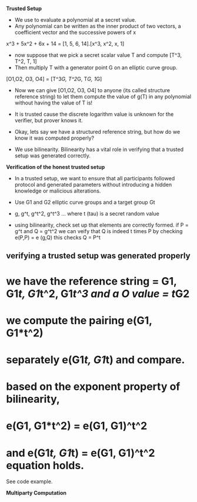 **Trusted Setup**

- We use to evaluate a polynomial at a secret value.
- Any polynomial can be written as the inner product of two vectors, a coefficient vector and the successive powers of x

x^3 + 5x^2 + 6x + 14 = [1, 5, 6, 14].[x^3, x^2, x, 1]

- now suppose that we pick a secret scalar value T and compute
  [T^3, T^2, T, 1]
- Then multiply T with a generator point G on an elliptic curve group.

[O1,O2, O3, O4] = [T^3*G, T^2*G, T*G, 1*G]

- Now we can give [O1,O2, O3, O4] to anyone (its called structure reference string) to let them compute the value of g(T) in any polynomial without having the value of T is!

- It is trusted cause the discrete logarithm value is unknown for the verifier, but prover knows it.

- Okay, lets say we have a structured reference string, but how do we know it was computed properly?
- We use bilinearity. Bilinearity has a vital role in verifying that a trusted setup was generated correctly.

**Verification of the honest trusted setup**

- In a trusted setup, we want to ensure that all participants followed protocol and generated parameters without introducing a hidden knowledge or malicious alterations.

- Use G1 and G2 elliptic curve groups and a target group Gt
- g, g^t, g^t^2, g^t^3 ... where t (tau) is a secret random value
- using bilinearity, check set up that elements are correctly formed.
  if P = g^t and Q = g^t^2 we can veify that Q is indeed t times P by checking
  e(P,P) = e (g,Q) this checks Q = P^t

## verifying a trusted setup was generated properly

# we have the reference string = G1, G1*t, G1*t^2, G1*t^3 and a O value = t*G2

# we compute the pairing e(G1, G1\*t^2)

# separately e(G1*t, G1*t) and compare.

# based on the exponent property of bilinearity,

# e(G1, G1\*t^2) = e(G1, G1)^t^2

# and e(G1*t, G1*t) = e(G1, G1)^t^2 equation holds.

See code example.

**Multiparty Computation**
